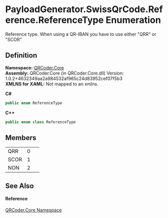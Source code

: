# PayloadGenerator.SwissQrCode.Reference.ReferenceType Enumeration


Reference type. When using a QR-IBAN you have to use either "QRR" or "SCOR"



## Definition
**Namespace:** <a href="N_QRCoder_Core.md">QRCoder.Core</a>  
**Assembly:** QRCoder.Core (in QRCoder.Core.dll) Version: 1.0.2+4632349aa2a984532af965c24d83952cef07f5b3  
**XMLNS for XAML:** Not mapped to an xmlns.

**C#**
``` C#
public enum ReferenceType
```
**C++**
``` C++
public enum class ReferenceType
```



## Members
<table>
<tr>
<td>QRR</td>
<td>0</td>
<td> </td></tr>
<tr>
<td>SCOR</td>
<td>1</td>
<td> </td></tr>
<tr>
<td>NON</td>
<td>2</td>
<td> </td></tr>
</table>

## See Also


#### Reference
<a href="N_QRCoder_Core.md">QRCoder.Core Namespace</a>  
